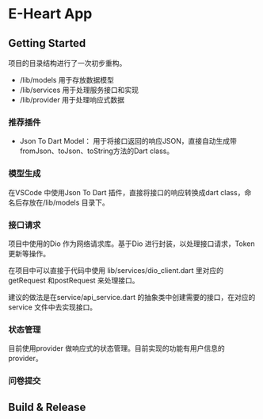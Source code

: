 # E-Heart App

## Getting Started

项目的目录结构进行了一次初步重构。

* /lib/models 用于存放数据模型
* /lib/services 用于处理服务接口和实现
* /lib/provider 用于处理响应式数据

### 推荐插件

* Json To Dart Model： 用于将接口返回的响应JSON，直接自动生成带fromJson、toJson、toString方法的Dart class。

### 模型生成

在VSCode 中使用Json To Dart 插件，直接将接口的响应转换成dart class，命名后存放在/lib/models 目录下。

### 接口请求

项目中使用的Dio 作为网络请求库。基于Dio 进行封装，以处理接口请求，Token更新等操作。

在项目中可以直接于代码中使用 lib/services/dio_client.dart 里对应的getRequest 和postRequest 来处理接口。

建议的做法是在service/api_service.dart 的抽象类中创建需要的接口，在对应的service 文件中去实现接口。

### 状态管理

目前使用provider 做响应式的状态管理。目前实现的功能有用户信息的provider。

### 问卷提交

## Build & Release
